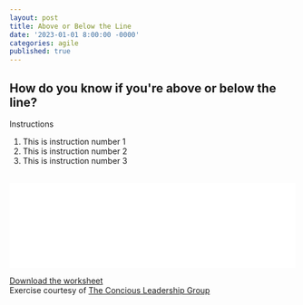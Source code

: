 ```yaml
---
layout: post
title: Above or Below the Line
date: '2023-01-01 8:00:00 -0000'
categories: agile
published: true
---
```

## How do you know if you're above or below the line?

Instructions

1. This is instruction number 1
2. This is instruction number 2
3. This is instruction number 3

<br>

<embed src="{{site.baseurl}}/assets/locating_yourself.pdf" type="application/pdf" width="100%">

[Download the worksheet](http://u.pc.cd/udhrtalK)
<br>
Exercise courtesy of [The Concious Leadership Group](https://conscious.is)